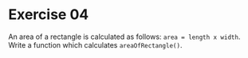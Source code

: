# Exercise 04
An area of a rectangle is calculated as follows: `area = length x width`. Write a function which calculates `areaOfRectangle()`.